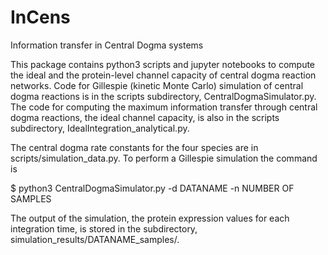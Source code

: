 # InCens
Information transfer in Central Dogma systems

This package contains python3 scripts and jupyter notebooks to compute the ideal and the protein-level channel capacity of central dogma reaction networks.
Code for Gillespie (kinetic Monte Carlo) simulation of central dogma reactions is in the scripts subdirectory, CentralDogmaSimulator.py. The code for computing 
the maximum information transfer through central dogma reactions, the ideal channel capacity, is also in the scripts subdirectory, IdealIntegration_analytical.py.

The central dogma rate constants for the four species are in scripts/simulation_data.py. To perform a Gillespie simulation the command is

$ python3 CentralDogmaSimulator.py -d DATANAME -n NUMBER OF SAMPLES

The output of the simulation, the protein expression values for each integration time, is stored in the subdirectory, simulation_results/DATANAME_samples/.
